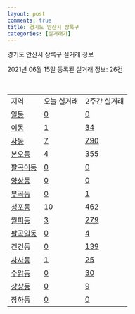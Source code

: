 ```yaml
---
layout: post
comments: true
title: 경기도 안산시 상록구
categories: [실거래가]
---
```


경기도 안산시 상록구 실거래 정보

2021년 06월 15일 등록된 실거래 정보: 26건

<script type="text/javascript">
  google.charts.load('current', {'packages':['corechart']});
  google.charts.setOnLoadCallback(drawChart);

  function drawChart() {
    var data = google.visualization.arrayToDataTable([['거래일', '매매', '전월세', '전매'], ['2021-02', 2, 2, 0], ['2021-03', 1, 0, 0], ['2021-04', 2, 0, 0], ['2021-05', 0, 2, 0], ['2021-06', 0, 1, 0]]);

    var options = {
      title: '최근 2개월간 거래량 추이',
      legend: { position: 'bottom' }
    };

    var chart = new google.visualization.LineChart(document.getElementById('columnchart_material'));
    chart.draw(data, (options));
  }
</script>

<div id="columnchart_material" style="width: 450px; margin-left: -35px"></div>
<br>
<table class="sortable">
  <tr>
    <td>지역</td>
    <td>오늘 실거래</td>
    <td>2주간 실거래</td>
  </tr>

  
  <tr class="item">
    <td><a href="4127110100.html">일동</a></td>
    <td><a href="4127110100.html">0</a></td>
    <td><a href="4127110100.html">0</a></td>
  </tr>
    

  <tr class="item">
    <td><a href="4127110200.html">이동</a></td>
    <td><a href="4127110200.html">1</a></td>
    <td><a href="4127110200.html">34</a></td>
  </tr>
    

  <tr class="item">
    <td><a href="4127110300.html">사동</a></td>
    <td><a href="4127110300.html">7</a></td>
    <td><a href="4127110300.html">790</a></td>
  </tr>
    

  <tr class="item">
    <td><a href="4127110400.html">본오동</a></td>
    <td><a href="4127110400.html">4</a></td>
    <td><a href="4127110400.html">355</a></td>
  </tr>
    

  <tr class="item">
    <td><a href="4127110500.html">팔곡이동</a></td>
    <td><a href="4127110500.html">0</a></td>
    <td><a href="4127110500.html">0</a></td>
  </tr>
    

  <tr class="item">
    <td><a href="4127110600.html">양상동</a></td>
    <td><a href="4127110600.html">0</a></td>
    <td><a href="4127110600.html">0</a></td>
  </tr>
    

  <tr class="item">
    <td><a href="4127110700.html">부곡동</a></td>
    <td><a href="4127110700.html">0</a></td>
    <td><a href="4127110700.html">1</a></td>
  </tr>
    

  <tr class="item">
    <td><a href="4127110800.html">성포동</a></td>
    <td><a href="4127110800.html">10</a></td>
    <td><a href="4127110800.html">462</a></td>
  </tr>
    

  <tr class="item">
    <td><a href="4127110900.html">월피동</a></td>
    <td><a href="4127110900.html">3</a></td>
    <td><a href="4127110900.html">279</a></td>
  </tr>
    

  <tr class="item">
    <td><a href="4127111000.html">팔곡일동</a></td>
    <td><a href="4127111000.html">0</a></td>
    <td><a href="4127111000.html">4</a></td>
  </tr>
    

  <tr class="item">
    <td><a href="4127111100.html">건건동</a></td>
    <td><a href="4127111100.html">0</a></td>
    <td><a href="4127111100.html">139</a></td>
  </tr>
    

  <tr class="item">
    <td><a href="4127111200.html">사사동</a></td>
    <td><a href="4127111200.html">1</a></td>
    <td><a href="4127111200.html">25</a></td>
  </tr>
    

  <tr class="item">
    <td><a href="4127111300.html">수암동</a></td>
    <td><a href="4127111300.html">0</a></td>
    <td><a href="4127111300.html">30</a></td>
  </tr>
    

  <tr class="item">
    <td><a href="4127111400.html">장상동</a></td>
    <td><a href="4127111400.html">0</a></td>
    <td><a href="4127111400.html">9</a></td>
  </tr>
    

  <tr class="item">
    <td><a href="4127111500.html">장하동</a></td>
    <td><a href="4127111500.html">0</a></td>
    <td><a href="4127111500.html">0</a></td>
  </tr>
    


</table>


    